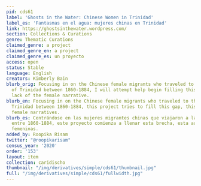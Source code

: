 ```yaml
---
pid: cds61
label: 'Ghosts in the Water: Chinese Women in Trinidad'
label_es: 'Fantasmas en el agua: mujeres chinas en Trinidad'
link: https://ghostsinthewater.wordpress.com/
section: Collections & Curations
genre: Thematic Curations
claimed_genre: a project
claimed_genre_en: a project
claimed_genre_es: un proyecto
access: open
status: Stable
language: English
creators: Kimberly Bain
blurb_orig: Focusing in on the Chinese female migrants who traveled to the island
  of Trinidad between 1860-1884, I will attempt help begin filling this gap, this
  lack of the female narrative.
blurb_en: Focusing in on the Chinese female migrants who traveled to the island of
  Trinidad between 1860-1884, this project tries to fill this gap, this absence of
  female narratives.
blurb_es: Centrándose en las mujeres migrantes chinas que viajaron a la isla de Trinidad
  entre 1860-1884, este proyecto comienza a llenar esta brecha, esta ausensia de narrativas
  femeninas.
added_by: Roopika Risam
twitter: "@roopikarisam"
census_year: '2020'
order: '153'
layout: item
collection: caridischo
thumbnail: "/img/derivatives/simple/cds61/thumbnail.jpg"
full: "/img/derivatives/simple/cds61/fullwidth.jpg"
---
```

